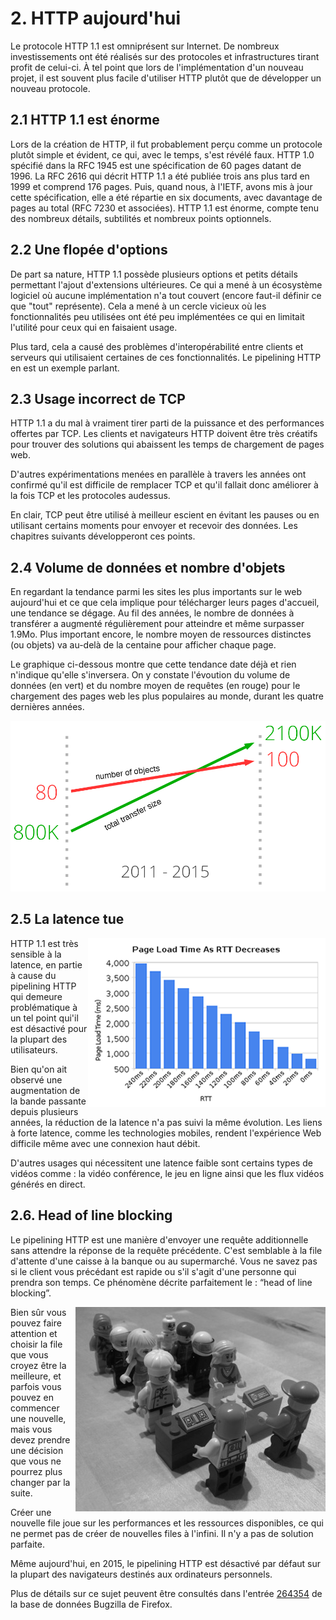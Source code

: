# 2. HTTP aujourd'hui

Le protocole HTTP 1.1 est omniprésent sur Internet. De nombreux investissements ont été réalisés sur des protocoles et infrastructures tirant profit de celui-ci. À tel point que lors de l'implémentation d'un nouveau projet, il est souvent plus facile d'utiliser HTTP plutôt que de développer un nouveau protocole.

## 2.1 HTTP 1.1 est énorme

Lors de la création de HTTP, il fut probablement perçu comme un protocole plutôt simple et évident, ce qui, avec le temps, s'est révélé faux. HTTP 1.0 spécifié dans la RFC 1945 est une spécification de 60 pages datant de 1996. La RFC 2616 qui décrit HTTP 1.1 a été publiée trois ans plus tard en 1999 et comprend 176 pages. Puis, quand nous, à l'IETF, avons mis à jour cette spécification, elle a été répartie en six documents, avec davantage de pages au total (RFC 7230 et associées). HTTP 1.1 est énorme, compte tenu des
nombreux détails, subtilités et nombreux points optionnels.

## 2.2 Une flopée d'options

De part sa nature, HTTP 1.1 possède plusieurs options et petits détails permettant l'ajout d'extensions ultérieures. Ce qui a mené à un écosystème logiciel où aucune implémentation n'a tout couvert (encore faut-il définir ce que "tout" représente). Cela a mené à un cercle vicieux où les fonctionnalités peu utilisées ont été peu implémentées ce qui en limitait l'utilité pour ceux qui en faisaient usage.

Plus tard, cela a causé des problèmes d'interopérabilité entre clients et serveurs qui utilisaient certaines de ces fonctionnalités. Le pipelining HTTP en est un exemple parlant.

## 2.3 Usage incorrect de TCP

HTTP 1.1 a du mal à vraiment tirer parti de la puissance et des performances offertes par TCP. Les clients et navigateurs HTTP doivent être très créatifs pour trouver des solutions qui abaissent les temps de chargement de pages web.

D'autres expérimentations menées en parallèle à travers les années ont confirmé qu'il est difficile de remplacer TCP et qu'il fallait donc améliorer à la fois TCP et les protocoles audessus.

En clair, TCP peut être utilisé à meilleur escient en évitant les pauses ou en utilisant certains moments pour envoyer et recevoir des données. Les chapitres suivants développeront ces points.

## 2.4 Volume de données et nombre d'objets

En regardant la tendance parmi les sites les plus importants sur le web aujourd'hui et ce que cela implique pour télécharger leurs pages d'accueil, une tendance se dégage. Au fil des années, le nombre de données à transférer a augmenté régulièrement pour atteindre et même surpasser 1.9Mo. Plus important encore, le nombre moyen de ressources distinctes (ou objets) va au-delà de la centaine pour afficher chaque page.

Le graphique ci-dessous montre que cette tendance date déjà et rien n'indique qu'elle s'inversera. On y constate l'évoution du volume de données (en vert) et du nombre moyen de requêtes (en rouge) pour le chargement des pages web les plus populaires au monde, durant les quatre dernières années.

![évolution du volume des données](https://raw.githubusercontent.com/bagder/http2-explained/master/images/transfer-size-growth.png)

## 2.5 La latence tue

<img style="float: right;" src="https://raw.githubusercontent.com/bagder/http2-explained/master/images/page-load-time-rtt-decreases.png" />

HTTP 1.1 est très sensible à la latence, en partie à cause du pipelining HTTP qui demeure problématique à un tel point qui'il est désactivé pour la plupart des utilisateurs.

Bien qu'on ait observé une augmentation de la bande passante depuis plusieurs années, la réduction de la latence n'a pas suivi la même évolution. Les liens à forte latence, comme les technologies mobiles, rendent l'expérience Web difficile même avec une connexion haut débit.

D'autres usages qui nécessitent une latence faible sont certains types de vidéos comme : la vidéo conférence, le jeu en ligne ainsi que les flux vidéos générés en direct.

## 2.6. Head of line blocking

Le pipelining HTTP est une manière d'envoyer une requête additionnelle sans attendre la réponse de la requête précédente. C'est semblable à la file d'attente d'une caisse à la banque ou au supermarché. Vous ne savez pas si le client vous précédant est rapide ou s'il s'agit d'une personne qui prendra son temps. Ce phénomène décrite parfaitement le : “head of line blocking”.

<img style="float: right;" src="https://raw.githubusercontent.com/bagder/http2-explained/master/images/head-of-line-blocking.jpg" />

Bien sûr vous pouvez faire attention et choisir la file que vous croyez être la meilleure, et parfois vous pouvez en commencer une nouvelle, mais vous devez prendre une décision que vous ne pourrez plus changer par la suite.

Créer une nouvelle file joue sur les performances et les ressources disponibles, ce qui ne permet pas de créer de nouvelles files à l'infini. Il n'y a pas de solution parfaite.

Même aujourd'hui, en 2015, le pipelining HTTP est désactivé par défaut sur la plupart des navigateurs destinés aux ordinateurs personnels.

Plus de détails sur ce sujet peuvent être consultés dans l'entrée [264354](https://bugzilla.mozilla.org/show_bug.cgi?id=264354) de la base de données Bugzilla de Firefox.